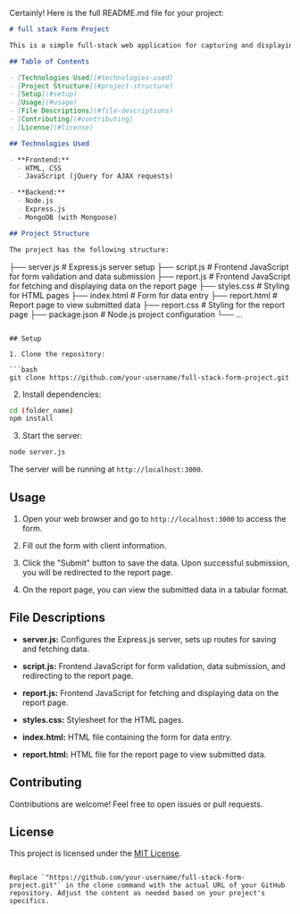 Certainly! Here is the full README.md file for your project:

```markdown
# full stack Form Project

This is a simple full-stack web application for capturing and displaying client information. The project includes a form for data entry and a report page to view the submitted data.

## Table of Contents

- [Technologies Used](#technologies-used)
- [Project Structure](#project-structure)
- [Setup](#setup)
- [Usage](#usage)
- [File Descriptions](#file-descriptions)
- [Contributing](#contributing)
- [License](#license)

## Technologies Used

- **Frontend:**
  - HTML, CSS
  - JavaScript (jQuery for AJAX requests)

- **Backend:**
  - Node.js
  - Express.js
  - MongoDB (with Mongoose)

## Project Structure

The project has the following structure:

```
├── server.js             # Express.js server setup
├── script.js             # Frontend JavaScript for form validation and data submission
├── report.js             # Frontend JavaScript for fetching and displaying data on the report page
├── styles.css            # Styling for HTML pages
├── index.html            # Form for data entry
├── report.html           # Report page to view submitted data
├── report.css            # Styling for the report page
├── package.json          # Node.js project configuration
└── ...

```

## Setup

1. Clone the repository:

```bash
git clone https://github.com/your-username/full-stack-form-project.git
```

2. Install dependencies:

```bash
cd (folder_name)
npm install
```

3. Start the server:

```bash
node server.js
```

The server will be running at `http://localhost:3000`.

## Usage

1. Open your web browser and go to `http://localhost:3000` to access the form.

2. Fill out the form with client information.

3. Click the "Submit" button to save the data. Upon successful submission, you will be redirected to the report page.

4. On the report page, you can view the submitted data in a tabular format.

## File Descriptions

- **server.js:** Configures the Express.js server, sets up routes for saving and fetching data.

- **script.js:** Frontend JavaScript for form validation, data submission, and redirecting to the report page.

- **report.js:** Frontend JavaScript for fetching and displaying data on the report page.

- **styles.css:** Stylesheet for the HTML pages.

- **index.html:** HTML file containing the form for data entry.

- **report.html:** HTML file for the report page to view submitted data.

## Contributing

Contributions are welcome! Feel free to open issues or pull requests.

## License

This project is licensed under the [MIT License](LICENSE).
```

Replace `"https://github.com/your-username/full-stack-form-project.git"` in the clone command with the actual URL of your GitHub repository. Adjust the content as needed based on your project's specifics.

